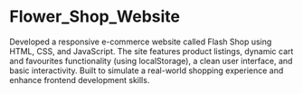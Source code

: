 # Flower_Shop_Website
Developed a responsive e-commerce website called Flash Shop using HTML, CSS, and JavaScript. The site features product listings, dynamic cart and favourites functionality (using localStorage), a clean user interface, and basic interactivity. Built to simulate a real-world shopping experience and enhance frontend development skills.

